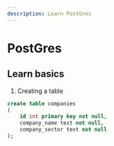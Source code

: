 ```yaml
---
description: Learn PostGres
---
```


# PostGres

## Learn basics

1. Creating a table

```sql
create table companies 
(
    id int primary key not null,
    company_name text not null,
    company_sector text not null
);
```



